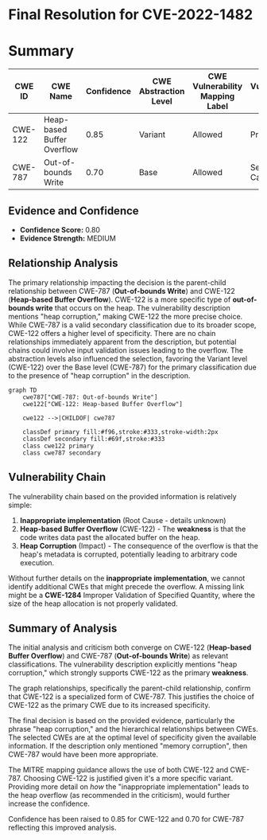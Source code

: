 # Final Resolution for CVE-2022-1482

# Summary
| CWE ID | CWE Name | Confidence | CWE Abstraction Level | CWE Vulnerability Mapping Label | CWE-Vulnerability Mapping Notes |
|---|---|---|---|---|---|
| CWE-122 | Heap-based Buffer Overflow | 0.85 | Variant | Allowed | Primary CWE |
| CWE-787 | Out-of-bounds Write | 0.70 | Base | Allowed | Secondary Candidate |

## Evidence and Confidence

*   **Confidence Score:** 0.80
*   **Evidence Strength:** MEDIUM

## Relationship Analysis
The primary relationship impacting the decision is the parent-child relationship between CWE-787 (**Out-of-bounds Write**) and CWE-122 (**Heap-based Buffer Overflow**). CWE-122 is a more specific type of **out-of-bounds write** that occurs on the heap. The vulnerability description mentions "heap corruption," making CWE-122 the more precise choice. While CWE-787 is a valid secondary classification due to its broader scope, CWE-122 offers a higher level of specificity. There are no chain relationships immediately apparent from the description, but potential chains could involve input validation issues leading to the overflow. The abstraction levels also influenced the selection, favoring the Variant level (CWE-122) over the Base level (CWE-787) for the primary classification due to the presence of "heap corruption" in the description.

```mermaid
graph TD
    cwe787["CWE-787: Out-of-bounds Write"]
    cwe122["CWE-122: Heap-based Buffer Overflow"]

    cwe122 -->|CHILDOF| cwe787
    
    classDef primary fill:#f96,stroke:#333,stroke-width:2px
    classDef secondary fill:#69f,stroke:#333
    class cwe122 primary
    class cwe787 secondary
```

## Vulnerability Chain
The vulnerability chain based on the provided information is relatively simple:
1.  **Inappropriate implementation** (Root Cause - details unknown)
2.  **Heap-based Buffer Overflow** (CWE-122) - The **weakness** is that the code writes data past the allocated buffer on the heap.
3.  **Heap Corruption** (Impact) - The consequence of the overflow is that the heap's metadata is corrupted, potentially leading to arbitrary code execution.

Without further details on the **inappropriate implementation**, we cannot identify additional CWEs that might precede the overflow. A missing link might be a **CWE-1284** Improper Validation of Specified Quantity, where the size of the heap allocation is not properly validated.

## Summary of Analysis
The initial analysis and criticism both converge on CWE-122 (**Heap-based Buffer Overflow**) and CWE-787 (**Out-of-bounds Write**) as relevant classifications. The vulnerability description explicitly mentions "heap corruption," which strongly supports CWE-122 as the primary **weakness**.

The graph relationships, specifically the parent-child relationship, confirm that CWE-122 is a specialized form of CWE-787. This justifies the choice of CWE-122 as the primary CWE due to its increased specificity.

The final decision is based on the provided evidence, particularly the phrase "heap corruption," and the hierarchical relationships between CWEs. The selected CWEs are at the optimal level of specificity given the available information. If the description only mentioned "memory corruption", then CWE-787 would have been more appropriate.

The MITRE mapping guidance allows the use of both CWE-122 and CWE-787. Choosing CWE-122 is justified given it's a more specific variant. Providing more detail on *how* the "inappropriate implementation" leads to the heap overflow (as recommended in the criticism), would further increase the confidence.

Confidence has been raised to 0.85 for CWE-122 and 0.70 for CWE-787 reflecting this improved analysis.